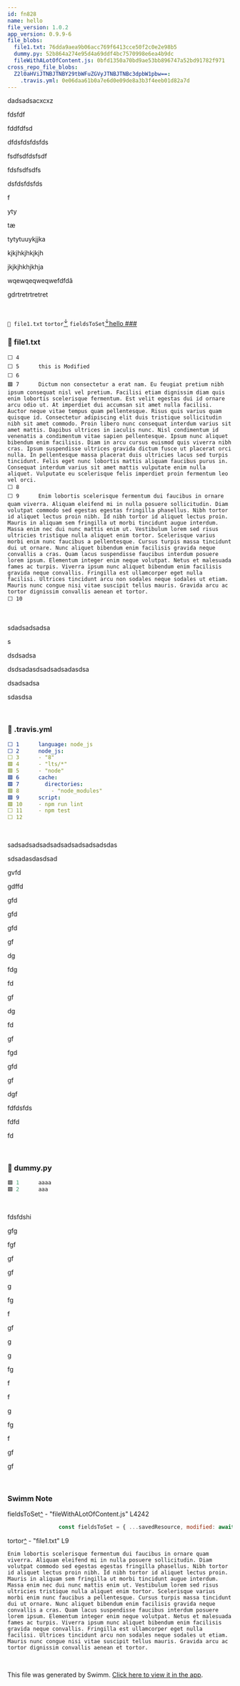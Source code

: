 ```yaml
---
id: fn828
name: hello
file_version: 1.0.2
app_version: 0.9.9-6
file_blobs:
  file1.txt: 76dda9aea9b06acc769f6413cce50f2c0e2e98b5
  dummy.py: 52b864a274e95d4a69ddf4bc7570998e6ea4b9dc
  fileWithALotOfContent.js: 0bfd1350a70bd9ae53bb896747a52bd91782f971
cross_repo_file_blobs:
  Z2l0aHViJTNBJTNBY29tbWFuZGVyJTNBJTNBc3dpbW1pbw==:
    .travis.yml: 0e06daa61b0a7e6d0e09de8a3b3f4eeb01d82a7d
---
```


dadsadsacxcxz

fdsfdf

fddfdfsd

dfdsfdsfdsfds




fsdfsdfdsfsdf

fdsfsdfsdfs




dsfdsfdsfds

f

yty

tæ

tytytuuykjjka




kjkjhkjhkjkjh

jkjkjhkhjkhja

wqewqeqweqwefdfdã

gdrtretrtretret




<br/>

`📄 file1.txt` `tortor`[<sup id="Z2jbKkI">↓</sup>](#f-Z2jbKkI) `fieldsToSet`[<sup id="Z2vmvjW">↓</sup>](#f-Z2vmvjW)[hello ### ](hello.1svxr.sw.md)
<!-- NOTE-swimm-snippet: the lines below link your snippet to Swimm -->
### 📄 file1.txt
```text
⬜ 4      
⬜ 5      this is Modified
⬜ 6      
🟩 7      Dictum non consectetur a erat nam. Eu feugiat pretium nibh ipsum consequat nisl vel pretium. Facilisi etiam dignissim diam quis enim lobortis scelerisque fermentum. Est velit egestas dui id ornare arcu odio ut. At imperdiet dui accumsan sit amet nulla facilisi. Auctor neque vitae tempus quam pellentesque. Risus quis varius quam quisque id. Consectetur adipiscing elit duis tristique sollicitudin nibh sit amet commodo. Proin libero nunc consequat interdum varius sit amet mattis. Dapibus ultrices in iaculis nunc. Nisl condimentum id venenatis a condimentum vitae sapien pellentesque. Ipsum nunc aliquet bibendum enim facilisis. Diam in arcu cursus euismod quis viverra nibh cras. Ipsum suspendisse ultrices gravida dictum fusce ut placerat orci nulla. In pellentesque massa placerat duis ultricies lacus sed turpis tincidunt. Felis eget nunc lobortis mattis aliquam faucibus purus in. Consequat interdum varius sit amet mattis vulputate enim nulla aliquet. Vulputate eu scelerisque felis imperdiet proin fermentum leo vel orci.
⬜ 8      
⬜ 9      Enim lobortis scelerisque fermentum dui faucibus in ornare quam viverra. Aliquam eleifend mi in nulla posuere sollicitudin. Diam volutpat commodo sed egestas egestas fringilla phasellus. Nibh tortor id aliquet lectus proin nibh. Id nibh tortor id aliquet lectus proin. Mauris in aliquam sem fringilla ut morbi tincidunt augue interdum. Massa enim nec dui nunc mattis enim ut. Vestibulum lorem sed risus ultricies tristique nulla aliquet enim tortor. Scelerisque varius morbi enim nunc faucibus a pellentesque. Cursus turpis massa tincidunt dui ut ornare. Nunc aliquet bibendum enim facilisis gravida neque convallis a cras. Quam lacus suspendisse faucibus interdum posuere lorem ipsum. Elementum integer enim neque volutpat. Netus et malesuada fames ac turpis. Viverra ipsum nunc aliquet bibendum enim facilisis gravida neque convallis. Fringilla est ullamcorper eget nulla facilisi. Ultrices tincidunt arcu non sodales neque sodales ut etiam. Mauris nunc congue nisi vitae suscipit tellus mauris. Gravida arcu ac tortor dignissim convallis aenean et tortor.
⬜ 10     
```

<br/>

sdadsadsadsa




s

dsdsadsa

dsdsadasdsadsadsadasdsa

dsadsadsa




sdasdsa

<br/>



<!-- NOTE-swimm-snippet: the lines below link your snippet to Swimm -->
<!-- NOTE-swimm-repo ::Z2l0aHViJTNBJTNBY29tbWFuZGVyJTNBJTNBc3dpbW1pbw==:: -->
### 📄 .travis.yml
```yaml
⬜ 1      language: node_js
⬜ 2      node_js:
⬜ 3      - "8"
🟩 4      - "lts/*"
🟩 5      - "node"
🟩 6      cache:
🟩 7        directories:
🟩 8          - "node_modules"
🟩 9      script:
🟩 10     - npm run lint
⬜ 11     - npm test
⬜ 12     
```

<br/>

sadsadsadsadsadsadsadsadsadsdas

sdsadasdasdsad

gvfd

gdffd

gfd

gfd

gfd

gf

dg

fdg

fd

gf

dg

fd

gf

fgd

gfd

gf

dgf

fdfdsfds

fdfd

fd




<br/>



<!-- NOTE-swimm-snippet: the lines below link your snippet to Swimm -->
### 📄 dummy.py
```python
🟩 1      aaaa
🟩 2      aaa
```

<br/>

fdsfdshi

gfg

fgf

gf

gf

g

fg

f

gf

g

g

fg

f

f

g

fg

f

gf

gf




<br/>

<!-- THIS IS AN AUTOGENERATED SECTION. DO NOT EDIT THIS SECTION DIRECTLY -->
### Swimm Note

<span id="f-Z2vmvjW">fieldsToSet</span>[^](#Z2vmvjW) - "fileWithALotOfContent.js" L4242
```javascript
                const fieldsToSet = { ...savedResource, modified: await firestore.firestoreTimestamp() };
```

<span id="f-Z2jbKkI">tortor</span>[^](#Z2jbKkI) - "file1.txt" L9
```text
Enim lobortis scelerisque fermentum dui faucibus in ornare quam viverra. Aliquam eleifend mi in nulla posuere sollicitudin. Diam volutpat commodo sed egestas egestas fringilla phasellus. Nibh tortor id aliquet lectus proin nibh. Id nibh tortor id aliquet lectus proin. Mauris in aliquam sem fringilla ut morbi tincidunt augue interdum. Massa enim nec dui nunc mattis enim ut. Vestibulum lorem sed risus ultricies tristique nulla aliquet enim tortor. Scelerisque varius morbi enim nunc faucibus a pellentesque. Cursus turpis massa tincidunt dui ut ornare. Nunc aliquet bibendum enim facilisis gravida neque convallis a cras. Quam lacus suspendisse faucibus interdum posuere lorem ipsum. Elementum integer enim neque volutpat. Netus et malesuada fames ac turpis. Viverra ipsum nunc aliquet bibendum enim facilisis gravida neque convallis. Fringilla est ullamcorper eget nulla facilisi. Ultrices tincidunt arcu non sodales neque sodales ut etiam. Mauris nunc congue nisi vitae suscipit tellus mauris. Gravida arcu ac tortor dignissim convallis aenean et tortor.
```

<br/>

This file was generated by Swimm. [Click here to view it in the app](http://localhost:5000/repos/Z2l0aHViJTNBJTNBdGVzdC1naXRodWItYXBwJTNBJTNBc3dpbW1pbw==/docs/fn828).
